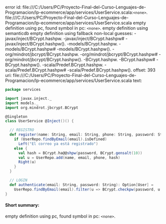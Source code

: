 error id: file:///C:/Users/PC/Proyecto-Final-del-Curso-Lenguajes-de-Programacion/lp-ecommerce/app/services/UserService.scala:`<none>`.
file:///C:/Users/PC/Proyecto-Final-del-Curso-Lenguajes-de-Programacion/lp-ecommerce/app/services/UserService.scala
empty definition using pc, found symbol in pc: `<none>`.
empty definition using semanticdb
empty definition using fallback
non-local guesses:
	 -javax/inject/BCrypt.hashpw.
	 -javax/inject/BCrypt.hashpw#
	 -javax/inject/BCrypt.hashpw().
	 -models/BCrypt.hashpw.
	 -models/BCrypt.hashpw#
	 -models/BCrypt.hashpw().
	 -org/mindrot/jbcrypt/BCrypt.hashpw.
	 -org/mindrot/jbcrypt/BCrypt.hashpw#
	 -org/mindrot/jbcrypt/BCrypt.hashpw().
	 -BCrypt.hashpw.
	 -BCrypt.hashpw#
	 -BCrypt.hashpw().
	 -scala/Predef.BCrypt.hashpw.
	 -scala/Predef.BCrypt.hashpw#
	 -scala/Predef.BCrypt.hashpw().
offset: 393
uri: file:///C:/Users/PC/Proyecto-Final-del-Curso-Lenguajes-de-Programacion/lp-ecommerce/app/services/UserService.scala
text:
```scala
package services

import javax.inject._
import models._
import org.mindrot.jbcrypt.BCrypt

@Singleton
class UserService @Inject()() {

  // REGISTRO
  def register(name: String, email: String, phone: String, password: String): Either[String, User] = {
    if (UserRepo.findByEmail(email).isDefined)
      Left("El correo ya está registrado")
    else {
      val hash = BCrypt.ha@@shpw(password, BCrypt.gensalt(10))
      val u = UserRepo.add(name, email, phone, hash)
      Right(u)
    }
  }

  // LOGIN
  def authenticate(email: String, password: String): Option[User] =
    UserRepo.findByEmail(email).filter(u => BCrypt.checkpw(password, u.passwordHash))
}

```


#### Short summary: 

empty definition using pc, found symbol in pc: `<none>`.